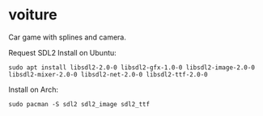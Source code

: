 # voiture
Car game with splines and camera.

Request SDL2
Install on Ubuntu:
```
sudo apt install libsdl2-2.0-0 libsdl2-gfx-1.0-0 libsdl2-image-2.0-0 libsdl2-mixer-2.0-0 libsdl2-net-2.0-0 libsdl2-ttf-2.0-0
```

Install on Arch:
```
sudo pacman -S sdl2 sdl2_image sdl2_ttf
```
